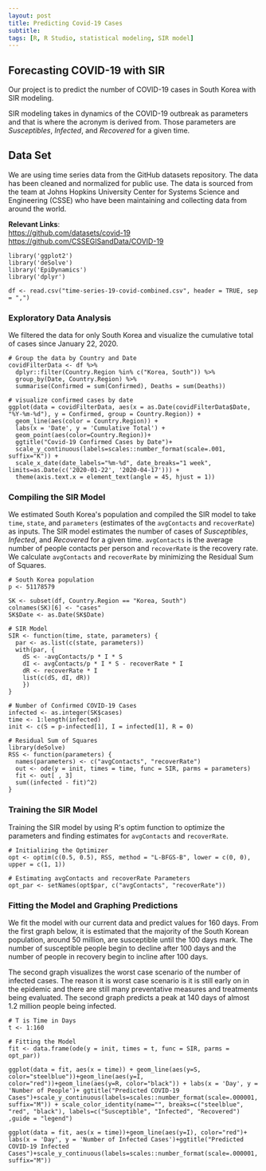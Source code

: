```yaml
---
layout: post
title: Predicting Covid-19 Cases
subtitle:
tags: [R, R Studio, statistical modeling, SIR model]
---
```



## Forecasting COVID-19 with SIR

Our project is to predict the number of COVID-19 cases in South Korea with SIR modeling.

SIR modeling takes in dynamics of the COVID-19 outbreak as parameters and that is where the acronym is derived from. Those parameters are *Susceptibles*, *Infected*, and *Recovered* for a given time.

## Data Set     
We are using time series data from the GitHub datasets repository. The data has been cleaned and normalized for public use. The data is sourced from the team at Johns Hopkins University Center for Systems Science and Engineering (CSSE) who have been maintaining and collecting data from around the world.   

__Relevant Links__:     
https://github.com/datasets/covid-19     
https://github.com/CSSEGISandData/COVID-19     


```{r, message = FALSE, echo = F, }
library('ggplot2')
library('deSolve')
library('EpiDynamics')
library('dplyr')
```

```{r, echo = F}
df <- read.csv("time-series-19-covid-combined.csv", header = TRUE, sep = ",")
```

### Exploratory Data Analysis
We filtered the data for only South Korea and visualize the cumulative total of cases since January 22, 2020.
```{r fig1, fig.height = 3, fig.width =5 , fig.align = "center"}
# Group the data by Country and Date
covidFilterData <- df %>%
  dplyr::filter(Country.Region %in% c("Korea, South")) %>%
  group_by(Date, Country.Region) %>%
  summarise(Confirmed = sum(Confirmed), Deaths = sum(Deaths))
```
```{r, echo=F}
# visualize confirmed cases by date
ggplot(data = covidFilterData, aes(x = as.Date(covidFilterData$Date, "%Y-%m-%d"), y = Confirmed, group = Country.Region)) +
  geom_line(aes(color = Country.Region)) +
  labs(x = 'Date', y = 'Cumulative Total') +
  geom_point(aes(color=Country.Region))+
  ggtitle("Covid-19 Confirmed Cases by Date")+
  scale_y_continuous(labels=scales::number_format(scale=.001, suffix="K")) +
  scale_x_date(date_labels="%m-%d", date_breaks="1 week", limits=as.Date(c('2020-01-22', '2020-04-17'))) +
  theme(axis.text.x = element_text(angle = 45, hjust = 1))
```

### Compiling the SIR Model  
We estimated South Korea's population and compiled the SIR model to take `time`, `state`, and `parameters` (estimates of the `avgContacts` and `recoverRate`) as inputs. The SIR model estimates the number of cases of *Susceptibles*, *Infected*, and *Recovered* for a given time. `avgContacts` is the average number of people contacts per person and `recoverRate` is the recovery rate. We calculate `avgContacts` and `recoverRate` by minimizing the Residual Sum of Squares.
```{r}
# South Korea population
p <- 51178579

SK <- subset(df, Country.Region == "Korea, South")
colnames(SK)[6] <- "cases"
SK$Date <- as.Date(SK$Date)

# SIR Model
SIR <- function(time, state, parameters) {
  par <- as.list(c(state, parameters))
  with(par, {
    dS <- -avgContacts/p * I * S
    dI <- avgContacts/p * I * S - recoverRate * I
    dR <- recoverRate * I
    list(c(dS, dI, dR))
    })
}

# Number of Confirmed COVID-19 Cases
infected <- as.integer(SK$cases)
time <- 1:length(infected)
init <- c(S = p-infected[1], I = infected[1], R = 0)

# Residual Sum of Squares
library(deSolve)
RSS <- function(parameters) {
  names(parameters) <- c("avgContacts", "recoverRate")
  out <- ode(y = init, times = time, func = SIR, parms = parameters)
  fit <- out[ , 3]
  sum((infected - fit)^2)
}
```

### Training the SIR Model   
Training the SIR model by using R's optim function to optimize the parameters and finding estimates for `avgContacts` and `recoverRate`.  
```{r SIR model training}
# Initializing the Optimizer
opt <- optim(c(0.5, 0.5), RSS, method = "L-BFGS-B", lower = c(0, 0), upper = c(1, 1))

# Estimating avgContacts and recoverRate Parameters
opt_par <- setNames(opt$par, c("avgContacts", "recoverRate"))
```

### Fitting the Model and Graphing Predictions
We fit the model with our current data and predict values for 160 days. From the first graph below, it is estimated that the majority of the South Korean population, around 50 million, are susceptible until the 100 days mark. The number of susceptible people begin to decline after 100 days and the number of people in recovery begin to incline after 100 days.   

The second graph visualizes the worst case scenario of the number of infected cases. The reason it is worst case scenario is it is still early on in the epidemic and there are still many preventative measures and treatments being evaluated. The second graph predicts a peak at 140 days of almost 1.2 million people being infected.  
```{r, message=FALSE, warning=FALSE, fig2, fig.height = 3, fig.width = 7 , fig.align = "center"}
# T is Time in Days
t <- 1:160

# Fitting the Model
fit <- data.frame(ode(y = init, times = t, func = SIR, parms = opt_par))

ggplot(data = fit, aes(x = time)) + geom_line(aes(y=S, color="steelblue"))+geom_line(aes(y=I, color="red"))+geom_line(aes(y=R, color="black")) + labs(x = 'Day', y = 'Number of People')+ ggtitle("Predicted COVID-19 Cases")+scale_y_continuous(labels=scales::number_format(scale=.000001, suffix="M")) + scale_color_identity(name="", breaks=c("steelblue", "red", "black"), labels=c("Susceptible", "Infected", "Recovered")
,guide = "legend")
```

```{r, message=FALSE, warning=FALSE, fig3, fig.height = 3, fig.width =6 , fig.align = "center"}
ggplot(data = fit, aes(x = time))+geom_line(aes(y=I), color="red")+ labs(x = 'Day', y = 'Number of Infected Cases')+ggtitle("Predicted COVID-19 Infected Cases")+scale_y_continuous(labels=scales::number_format(scale=.000001, suffix="M"))
```
